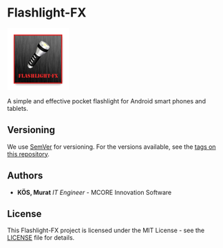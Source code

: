 # Flashlight-FX

![Flashlight-FX icon](https://github.com/mcoresoftware/Flashlight-FX/blob/master/app/src/main/res/mipmap-xxhdpi/ic_launcher.png)

A simple and effective pocket flashlight for Android smart phones and tablets.

## Versioning

We use [SemVer](http://semver.org/) for versioning. For the versions available, see the [tags on this repository](https://github.com/mcoresoftware/flashlight-fx/tags).

## Authors

* **KÖS, Murat** *IT Engineer* - MCORE Innovation Software

## License

This Flashlight-FX project is licensed under the MIT License - see the [LICENSE](LICENSE) file for details.

